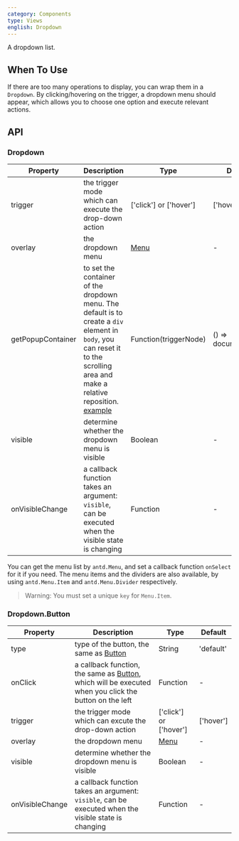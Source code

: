 ```yaml
---
category: Components
type: Views
english: Dropdown
---
```


A dropdown list.

## When To Use

If there are too many operations to display, you can wrap them in a `Dropdown`. By clicking/hovering on the trigger, a dropdown menu should appear, which allows you to choose one option and execute relevant actions.

## API

### Dropdown

| Property         | Description           | Type     | Default       |
|--------------|----------------|----------|--------------|
| trigger        | the trigger mode which can execute the drop-down action  | ['click'] or ['hover']   | ['hover']           |
| overlay | the dropdown menu       | [Menu](/components/menu)   | -           |
| getPopupContainer       | to set the container of the dropdown menu. The default is to create a `div` element in `body`, you can reset it to the scrolling area and make a relative reposition. [example](http://codepen.io/anon/pen/xVBOVQ?editors=001)   | Function(triggerNode)   | () => document.body |
| visible | determine whether the dropdown menu is visible | Boolean | -           |
| onVisibleChange     | a callback function takes an argument: `visible`, can be executed when the visible state is changing | Function           | - |

You can get the menu list by `antd.Menu`, and set a callback function `onSelect` for it if you need. The menu items and the dividers are also available, by using `antd.Menu.Item` and `antd.Menu.Divider` respectively.

> Warning: You must set a unique `key` for `Menu.Item`.


### Dropdown.Button

| Property         | Description           | Type     | Default       |
|--------------|----------------|----------|--------------|
| type        | type of the button, the same as [Button](/components/button)   | String   | 'default'           |
| onClick | a callback function, the same as [Button](/components/button), which will be executed when you click the button on the left       | Function   | -           |
| trigger       | the trigger mode which can excute the drop-down action | ['click'] or ['hover']   | ['hover'] |
| overlay | the dropdown menu | [Menu](/components/menu) | -           |
| visible     | determine whether the dropdown menu is visible | Boolean | -           |
| onVisibleChange     | a callback function takes an argument: `visible`, can be executed when the visible state is changing | Function     | -        |
